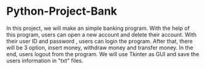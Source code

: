 # Python-Project-Bank

In this project, we will make an simple banking program. With the help of this program, users can open a new account and delete their account. With their user ID and password , users can login the program. After that, there will be 3 option, insert money, withdraw money and transfer money. In the end, users logout from the program. We will use Tkinter as GUI and save the users information in "txt" files.

